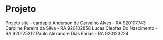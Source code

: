 # Projeto
Projeto site - cardapio
Anderson de Carvalho Alves - RA 920107743
Caroline Pereira da Silva - RA 920102858
Lucas Cleofas Do Nascimento - RA 920125212
Paulo Alexandre Dias Farias - RA 920123224
